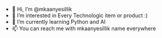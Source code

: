 - 👋 Hi, I’m @mkaanyesillik
- 👀 I’m interested in Every Technologic item or product :)
- 🌱 I’m currently learning Python and AI
- 📫 You can reach me with mkaanyesillik name everywhere

<!---
mkaanyesillik/mkaanyesillik is a ✨ special ✨ repository because its `README.md` (this file) appears on your GitHub profile.
You can click the Preview link to take a look at your changes.
--->
